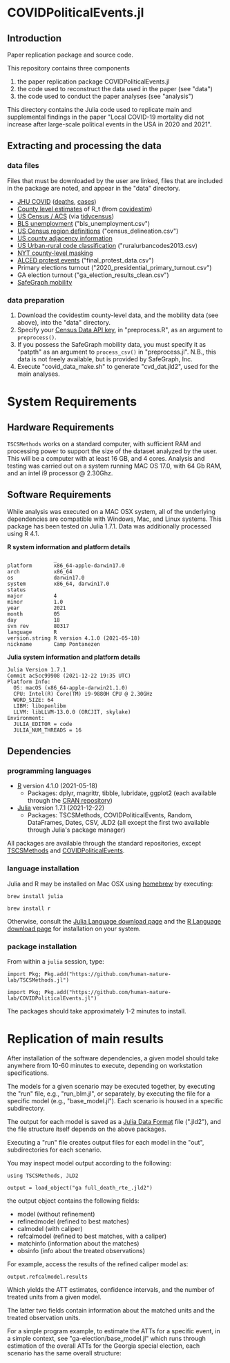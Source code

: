 # COVIDPoliticalEvents.jl

## Introduction

Paper replication package and source code.
 
This repository contains three components
1. the paper replication package COVIDPoliticalEvents.jl
2. the code used to reconstruct the data used in the paper (see "data")
3. the code used to conduct the paper analyses (see "analysis")

This directory contains the Julia code used to replicate main and supplemental
findings in the paper "Local COVID-19 mortality did not increase after
large-scale political events in the USA in 2020 and 2021".

## Extracting and processing the data

### data files

Files that must be downloaded by the user are linked, files that are included in the package are noted, and appear in the "data" directory.

* [JHU COVID](https://coronavirus.jhu.edu) ([deaths](https://raw.githubusercontent.com/CSSEGISandData/COVID-19/master/csse_covid_19_data/csse_covid_19_time_series/time_series_covid19_deaths_US.csv), [cases](https://raw.githubusercontent.com/CSSEGISandData/COVID-19/master/csse_covid_19_data/csse_covid_19_time_series/time_series_covid19_confirmed_US.csv))
* [County level estimates](https://covidestim.s3.us-east-2.amazonaws.com/latest/estimates.csv) of R_t (from [covidestim](https://covidestim.org))
* [US Census / ACS](https://www.census.gov/programs-surveys/acs/) (via [tidycensus](https://walker-data.com/tidycensus/))
* [BLS unemployment](https://www.bls.gov/bls/unemployment.htm) ("bls_unemployment.csv")
* [US Census region definitions](https://www.census.gov/geographies/reference-files/time-series/demo/metro-micro/delineation-files.html) ("census_delineation.csv")
* [US county adjacency information](https://www2.census.gov/geo/docs/reference/county_adjacency.txt)
* [US Urban-rural code classification](https://www.census.gov/programs-surveys/geography/guidance/geo-areas/urban-rural.html) ("ruralurbancodes2013.csv)
* [NYT county-level masking](https://raw.githubusercontent.com/nytimes/covid-19-data/master/mask-use/mask-use-by-county.csv)
* [ALCED protest events](https://acleddata.com/#/dashboard) ("final_protest_data.csv")
* Primary elections turnout ("2020_presidential_primary_turnout.csv")
* GA election turnout ("ga_election_results_clean.csv")
* [SafeGraph mobility](https://www.safegraph.com)

### data preparation

1. Download the covidestim county-level data, and the mobility data (see above), into the "data" directory.
2. Specify your [Census Data API key](https://www.census.gov/data/developers/guidance/api-user-guide.html), in "preprocess.R", as an argument to ```preprocess()```.
3. If you possess the SafeGraph mobility data, you must specify it as "patpth" as an argument to ```process_csv()``` in "preprocess.jl". N.B., this data is not freely available, but is provided by SafeGraph, Inc.
4. Execute "covid_data_make.sh" to generate "cvd_dat.jld2", used for the main analyses.


# System Requirements

## Hardware Requirements

`TSCSMethods` works on a standard computer, with sufficient RAM and processing power to support the size of the dataset analyzed by the user. This will be a computer with at least 16 GB, and 4 cores. Analysis and testing was carried out on a system running MAC OS 17.0, with 64 Gb RAM, and an intel i9 processor @ 2.30Ghz.

## Software Requirements

While analysis was executed on a MAC OSX system, all of the underlying dependencies are compatible with Windows, Mac, and Linux systems. This package has been tested on Julia 1.7.1. Data was additionally processed using R 4.1.

**R system information and platform details**
```
               _                           
platform       x86_64-apple-darwin17.0     
arch           x86_64                      
os             darwin17.0                  
system         x86_64, darwin17.0          
status                                     
major          4                           
minor          1.0                         
year           2021                        
month          05                          
day            18                          
svn rev        80317                       
language       R                           
version.string R version 4.1.0 (2021-05-18)
nickname       Camp Pontanezen
```

**Julia system information and platform details**

```
Julia Version 1.7.1
Commit ac5cc99908 (2021-12-22 19:35 UTC)
Platform Info:
  OS: macOS (x86_64-apple-darwin21.1.0)
  CPU: Intel(R) Core(TM) i9-9880H CPU @ 2.30GHz
  WORD_SIZE: 64
  LIBM: libopenlibm
  LLVM: libLLVM-13.0.0 (ORCJIT, skylake)
Environment:
  JULIA_EDITOR = code
  JULIA_NUM_THREADS = 16
```

## Dependencies

### programming languages

* [R](https://www.r-project.org) version 4.1.0 (2021-05-18)
  * Packages: dplyr, magrittr, tibble, lubridate, ggplot2 (each available through the [CRAN repository](https://cran.r-project.org))
* [Julia](https://julialang.org) version 1.7.1 (2021-12-22)
  * Packages: TSCSMethods, COVIDPoliticalEvents, Random, DataFrames, Dates, CSV, JLD2 (all except the first two available through Julia's package manager)

All packages are available through the standard repositories, except [TSCSMethods](https://github.com/human-nature-lab/TSCSMethods.jl) and [COVIDPoliticalEvents](https://github.com/human-nature-lab/COVIDPoliticalEvents.jl).

### language installation

Julia and R may be installed on Mac OSX using [homebrew](https://brew.sh) by executing:

```shell
brew install julia
```

```shell
brew install r
```

Otherwise, consult the [Julia Language download page](https://julialang.org/downloads/) and the [R Language download page](https://cran.r-project.org/mirrors.html) for installation on your system.

### package installation

From within a `julia` session, type:

```{julia}
import Pkg; Pkg.add("https://github.com/human-nature-lab/TSCSMethods.jl")

import Pkg; Pkg.add("https://github.com/human-nature-lab/COVIDPoliticalEvents.jl")
```

The packages should take approximately 1-2 minutes to install.

# Replication of main results

After installation of the software dependencies, a given model should take anywhere from 10-60 minutes to execute, depending on workstation specifications.

The models for a given scenario may be executed together, by executing the "run" file, e.g., "run_blm.jl", or separately, by executing the file for a specific model (e.g., "base_model.jl"). Each scenario is housed in a specific subdirectory.

The output for each model is saved as a [Julia Data Format](https://juliaio.github.io/JLD2.jl/dev/) file (".jld2"), and the file structure itself
depends on the above packages.

Executing a "run" file creates output files for each model in the "out",
subdirectories for each scenario.

You may inspect model output according to the following:

```{julia}
using TSCSMethods, JLD2

output = load_object("ga full_death_rte_.jld2")
```

the output object contains the following fields:
* model (without refinement)
* refinedmodel (refined to best matches)
* calmodel (with caliper)
* refcalmodel (refined to best matches, with a caliper)
* matchinfo (information about the matches)
* obsinfo (info about the treated observations)

For example, access the results of the refined caliper model as:

```{julia}
output.refcalmodel.results
```

Which yields the ATT estimates, confidence intervals, and the
number of treated units from a given model.

The latter two fields contain information about the matched units and
the treated observation units.

For a simple program example, to estimate the ATTs for a specific event, in
a simple context, see "ga-election/base_model.jl" which runs through
estimation of the overall ATTs for the Georgia special election, each scenario
has the same overall structure:

